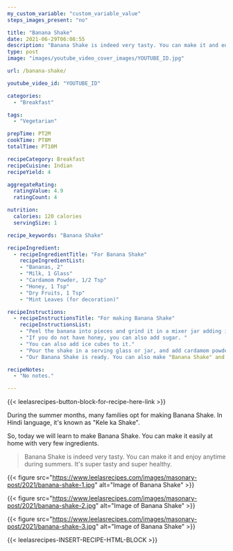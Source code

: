 ```yaml
---
my_custom_variable: "custom_variable_value"
steps_images_present: "no"

title: "Banana Shake"
date: 2021-06-29T06:08:55
description: "Banana Shake is indeed very tasty. You can make it and enjoy anytime during summers. It's super tasty and super healthy. It can be made easily."
type: post
image: "images/youtube_video_cover_images/YOUTUBE_ID.jpg"

url: /banana-shake/

youtube_video_id: "YOUTUBE_ID"

categories: 
  - "Breakfast"

tags:
  - "Vegetarian"

prepTime: PT2M
cookTime: PT8M
totalTime: PT10M

recipeCategory: Breakfast
recipeCuisine: Indian
recipeYield: 4

aggregateRating:
  ratingValue: 4.9
  ratingCount: 4

nutrition:
  calories: 120 calories
  servingSize: 1

recipe_keywords: "Banana Shake"

recipeIngredient:
  - recipeIngredientTitle: "For Banana Shake"
    recipeIngredientList:
    - "Bananas, 2" 
    - "Milk, 1 Glass" 
    - "Cardamom Powder, 1/2 Tsp" 
    - "Honey, 1 Tsp" 
    - "Dry Fruits, 1 Tsp" 
    - "Mint Leaves (for decoration)" 

recipeInstructions:
  - recipeInstructionsTitle: "For making Banana Shake"
    recipeInstructionsList:
    - "Peel the banana into pieces and grind it in a mixer jar adding in a spoon of honey and milk." 
    - "If you do not have honey, you can also add sugar. " 
    - "You can also add ice cubes to it." 
    - "Pour the shake in a serving glass or jar, and add cardamom powder and dry fruits. Garnish with mint leaves, and serve it cold." 
    - "Our Banana Shake is ready. You can also make "Banana Shake" and enjoy it in summer season to energize yourself." 

recipeNotes:
  - "No notes." 

---
```


{{< leelasrecipes-button-block-for-recipe-here-link >}}

During the summer months, many families opt for making Banana Shake. In Hindi language, it's known as "Kele ka Shake".

So, today we will learn to make Banana Shake. You can make it easily at home with very few ingredients. 

> Banana Shake is indeed very tasty. You can make it and enjoy anytime during summers. It's super tasty and super healthy. 

{{< figure src="https://www.leelasrecipes.com/images/masonary-post/2021/banana-shake-1.jpg" alt="Image of Banana Shake" >}}

{{< figure src="https://www.leelasrecipes.com/images/masonary-post/2021/banana-shake-2.jpg" alt="Image of Banana Shake" >}}

{{< figure src="https://www.leelasrecipes.com/images/masonary-post/2021/banana-shake-3.jpg" alt="Image of Banana Shake" >}}

{{< leelasrecipes-INSERT-RECIPE-HTML-BLOCK >}}

